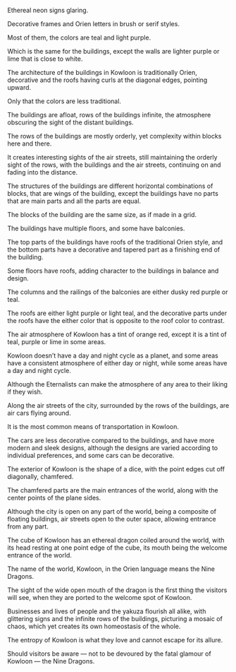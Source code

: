 Ethereal neon signs glaring.

Decorative frames and Orien letters in brush or serif styles.

Most of them, the colors are teal and light purple.

Which is the same for the buildings, except the walls are lighter purple or lime that is close to white.

The architecture of the buildings in Kowloon is traditionally Orien, decorative and the roofs having curls at the diagonal edges, pointing upward.

Only that the colors are less traditional.

The buildings are afloat, rows of the buildings infinite, the atmosphere obscuring the sight of the distant buildings.

The rows of the buildings are mostly orderly, yet complexity within blocks here and there.

It creates interesting sights of the air streets, still maintaining the orderly sight of the rows, with the buildings and the air streets, continuing on and fading into the distance.

The structures of the buildings are different horizontal combinations of blocks, that are wings of the building, except the buildings have no parts that are main parts and all the parts are equal.

The blocks of the building are the same size, as if made in a grid.

The buildings have multiple floors, and some have balconies.

The top parts of the buildings have roofs of the traditional Orien style, and the bottom parts have a decorative and tapered part as a finishing end of the building.

Some floors have roofs, adding character to the buildings in balance and design.

The columns and the railings of the balconies are either dusky red purple or teal.

The roofs are either light purple or light teal, and the decorative parts under the roofs have the either color that is opposite to the roof color to contrast.

The air atmosphere of Kowloon has a tint of orange red, except it is a tint of teal, purple or lime in some areas.

Kowloon doesn’t have a day and night cycle as a planet, and some areas have a consistent atmosphere of either day or night, while some areas have a day and night cycle.

Although the Eternalists can make the atmosphere of any area to their liking if they wish.

Along the air streets of the city, surrounded by the rows of the buildings, are air cars flying around.

It is the most common means of transportation in Kowloon.

The cars are less decorative compared to the buildings, and have more modern and sleek designs, although the designs are varied according to individual preferences, and some cars can be decorative.

The exterior of Kowloon is the shape of a dice, with the point edges cut off diagonally, chamfered.

The chamfered parts are the main entrances of the world, along with the center points of the plane sides.

Although the city is open on any part of the world, being a composite of floating buildings, air streets open to the outer space, allowing entrance from any part.

The cube of Kowloon has an ethereal dragon coiled around the world, with its head resting at one point edge of the cube, its mouth being the welcome entrance of the world.

The name of the world, Kowloon, in the Orien language means the Nine Dragons.

The sight of the wide open mouth of the dragon is the first thing the visitors will see, when they are ported to the welcome spot of Kowloon.

Businesses and lives of people and the yakuza flourish all alike, with glittering signs and the infinite rows of the buildings, picturing a mosaic of chaos, which yet creates its own homeostasis of the whole.

The entropy of Kowloon is what they love and cannot escape for its allure.

Should visitors be aware — not to be devoured by the fatal glamour of Kowloon — the Nine Dragons.